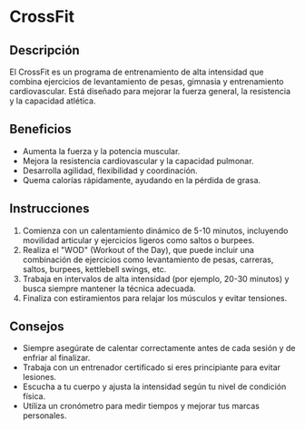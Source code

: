# CrossFit


## Descripción
El CrossFit es un programa de entrenamiento de alta intensidad que combina ejercicios de levantamiento de pesas, gimnasia y entrenamiento cardiovascular. Está diseñado para mejorar la fuerza general, la resistencia y la capacidad atlética.

## Beneficios
- Aumenta la fuerza y la potencia muscular.
- Mejora la resistencia cardiovascular y la capacidad pulmonar.
- Desarrolla agilidad, flexibilidad y coordinación.
- Quema calorías rápidamente, ayudando en la pérdida de grasa.

## Instrucciones
1. Comienza con un calentamiento dinámico de 5-10 minutos, incluyendo movilidad articular y ejercicios ligeros como saltos o burpees.
2. Realiza el "WOD" (Workout of the Day), que puede incluir una combinación de ejercicios como levantamiento de pesas, carreras, saltos, burpees, kettlebell swings, etc.
3. Trabaja en intervalos de alta intensidad (por ejemplo, 20-30 minutos) y busca siempre mantener la técnica adecuada.
4. Finaliza con estiramientos para relajar los músculos y evitar tensiones.

## Consejos
- Siempre asegúrate de calentar correctamente antes de cada sesión y de enfriar al finalizar.
- Trabaja con un entrenador certificado si eres principiante para evitar lesiones.
- Escucha a tu cuerpo y ajusta la intensidad según tu nivel de condición física.
- Utiliza un cronómetro para medir tiempos y mejorar tus marcas personales.